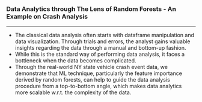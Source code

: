 ### Data Analytics through The Lens of Random Forests - An Example on Crash Analysis
<hr> 

- The classical data analysis often starts with dataframe manipulation and data visualization. Through trials and errors, the analyst gains valuable insights regarding the data through a manual and bottom-up fashion.
- While this is the standard way of performing data analysis, it faces a bottleneck when the data becomes complicated.
- Through the real-world NY state vehicle crash event data, we demonstrate that ML technique, particularly the feature importance derived by random forests, can help to guide the data analysis procedure from a top-to-bottom angle, which makes data analytics more scalable w.r.t. the complexity of the data. 
